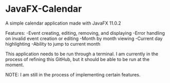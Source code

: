# JavaFX-Calendar
A simple calendar application made with JavaFX 11.0.2

Features:
-Event creating, editing, removing, and displaying
-Error handling on invalid event creation or editing
-Month by month viewing
-Current day highlighting
-Ability to jump to current month

This application needs to be run through a terminal.
I am currently in the process of refining this GitHub, but it should be able to be run at the moment.

NOTE: I am still in the process of implementing certain features.
